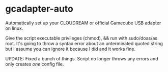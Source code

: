 # gcadapter-auto
Automatically set up your CLOUDREAM or official Gamecube USB adapter on linux. 

Give the script executable privileges (chmod), && run with sudo/doas/as root.
  It's going to throw a syntax error about an unterminated quoted string but I assume you can ignore it because I did and it works fine. 

UPDATE: Fixed a bunch of things. Script no longer throws any errors and only creates *one* config file.
